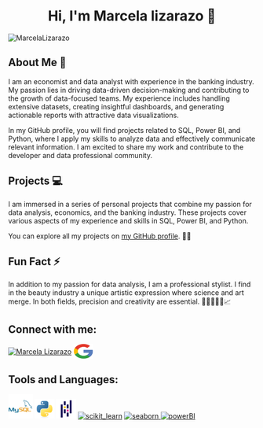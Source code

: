 # <h1 align="center">Hi, I'm Marcela lizarazo 👋</h1>

<p align="left"> <img src="https://komarev.com/ghpvc/?username=MarcelaLizarazo&label=Profile%20views&color=0e75b6&style=flat" alt="MarcelaLizarazo" /> </p>

## About Me 📄
I am an economist and data analyst with experience in the banking industry. My passion lies in driving data-driven decision-making and contributing to the growth of data-focused teams. My experience includes handling extensive datasets, creating insightful dashboards, and generating actionable reports with attractive data visualizations.

In my GitHub profile, you will find projects related to SQL, Power BI, and Python, where I apply my skills to analyze data and effectively communicate relevant information. I am excited to share my work and contribute to the developer and data professional community.

## Projects 💻
I am immersed in a series of personal projects that combine my passion for data analysis, economics, and the banking industry. These projects cover various aspects of my experience and skills in SQL, Power BI, and Python.

You can explore all my projects on [my GitHub profile]( https://github.com/MarcelaLizarazo?tab=repositories). 👨‍💻

## Fun Fact ⚡
In addition to my passion for data analysis, I am a professional stylist. I find in the beauty industry a unique artistic expression where science and art merge. In both fields, precision and creativity are essential. 🌟💇‍♀️🎨💄📈

## Connect with me:
<p align="left">
<a href="https://www.linkedin.com/in/marcelalizarazo/" target="blank"><img align="center" src="https://raw.githubusercontent.com/rahuldkjain/github-profile-readme-generator/master/src/images/icons/Social/linked-in-alt.svg" alt="Marcela Lizarazo" height="30" width="40" /></a>
<a href="mailto:Marcelalizarazo33@gmail.com" target="_blank"><img align="center" src="https://github.com/devicons/devicon/blob/master/icons/google/google-original.svg" alt="Gmail" height="30" width="40" /></a>
</p>

## Tools and Languages: 
<p align="left">
<a href="https://www.mysql.com/" target="_blank" rel="noreferrer"> <img src="https://raw.githubusercontent.com/devicons/devicon/master/icons/mysql/mysql-original-wordmark.svg" alt="mysql" width="50" height="50"/></a>
  <a href="https://www.python.org" target="_blank" rel="noreferrer"> <img src="https://raw.githubusercontent.com/devicons/devicon/master/icons/python/python-original.svg" alt="python" width="40" height="40"/></a> 
  <a href="https://pandas.pydata.org/" target="_blank" rel="noreferrer"> <img src="https://raw.githubusercontent.com/devicons/devicon/2ae2a900d2f041da66e950e4d48052658d850630/icons/pandas/pandas-original.svg" alt="pandas" width="40" height="40"/></a> 
  <a href="https://scikit-learn.org/" target="_blank" rel="noreferrer"> <img src="https://upload.wikimedia.org/wikipedia/commons/0/05/Scikit_learn_logo_small.svg" alt="scikit_learn" width="40" height="40"/></a> 
  <a href="https://seaborn.pydata.org/" target="_blank" rel="noreferrer"> <img src="https://seaborn.pydata.org/_images/logo-mark-lightbg.svg" alt="seaborn" width="40" height="40"/> </a></a>
  <a href="https://powerbi.microsoft.com/" target="_blank" rel="noreferrer"> <img src="https://github.com/microsoft/PowerBI-Icons/blob/main/SVG/Power-BI.svg" alt="powerBI" width="40" height="40"/></a> 
<p>


